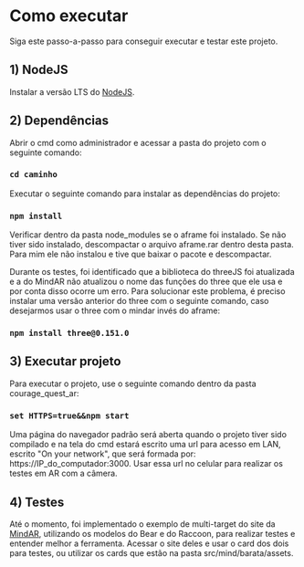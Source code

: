 # Como executar

Siga este passo-a-passo para conseguir executar e testar este projeto.

## 1) NodeJS

Instalar a versão LTS do [NodeJS](https://nodejs.org/en/download).


## 2) Dependências

Abrir o cmd como administrador e acessar a pasta do projeto com o seguinte comando:
### `cd caminho`

Executar o seguinte comando para instalar as dependências do projeto:
### `npm install`

Verificar dentro da pasta node_modules se o aframe foi instalado. Se não tiver sido instalado, descompactar o arquivo aframe.rar dentro desta pasta. 
Para mim ele não instalou e tive que baixar o pacote e descompactar.

Durante os testes, foi identificado que a biblioteca do threeJS foi atualizada e a do MindAR não atualizou o nome das funções do three que ele usa e por conta disso ocorre um erro.
Para solucionar este problema, é preciso instalar uma versão anterior do three com o seguinte comando, caso desejarmos usar o three com o mindar invés do aframe:
### `npm install three@0.151.0`

## 3) Executar projeto

Para executar o projeto, use o seguinte comando dentro da pasta courage_quest_ar:
### `set HTTPS=true&&npm start`

Uma página do navegador padrão será aberta quando o projeto tiver sido compilado e na tela do cmd estará escrito uma url para acesso em LAN, escrito "On your network", que será formada por: https://IP_do_computador:3000.
Usar essa url no celular para realizar os testes em AR com a câmera.


## 4) Testes

Até o momento, foi implementado o exemplo de multi-target do site da [MindAR](https://hiukim.github.io/mind-ar-js-doc/examples/multi-targets), utilizando os modelos do Bear e do Raccoon, para realizar testes e entender melhor a ferramenta.
Acessar o site deles e usar o card dos dois para testes, ou utilizar os cards que estão na pasta src/mind/barata/assets.
